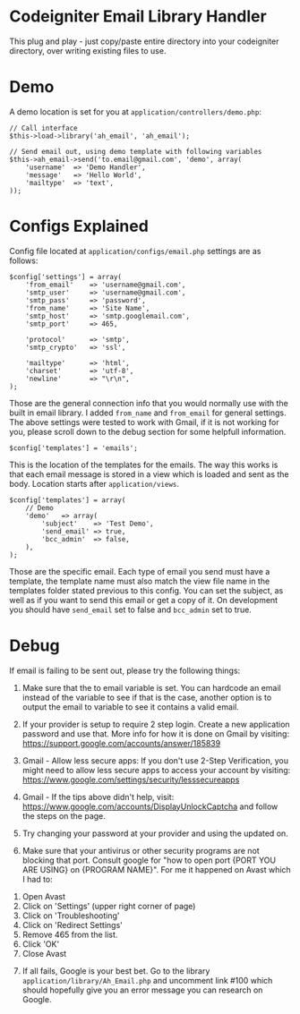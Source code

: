 # Codeigniter Email Library Handler

This plug and play - just copy/paste entire directory into your codeigniter directory, over writing existing files to use.

# Demo

A demo location is set for you at `application/controllers/demo.php`:

```
// Call interface
$this->load->library('ah_email', 'ah_email');

// Send email out, using demo template with following variables
$this->ah_email->send('to.email@gmail.com', 'demo', array(
    'username'  => 'Demo Handler',
    'message'   => 'Hello World',
    'mailtype'  => 'text',
));
```

# Configs Explained

Config file located at `application/configs/email.php` settings are as follows:

```
$config['settings'] = array(
    'from_email'    => 'username@gmail.com',
    'smtp_user'     => 'username@gmail.com',
    'smtp_pass'     => 'password',
    'from_name'     => 'Site Name',
    'smtp_host'     => 'smtp.googlemail.com',
    'smtp_port'     => 465,

    'protocol'      => 'smtp',
    'smtp_crypto'   => 'ssl',

    'mailtype'      => 'html',
    'charset'       => 'utf-8',
    'newline'       => "\r\n",
);
```

Those are the general connection info that you would normally use with the built in email library. I added `from_name` and `from_email` for general settings. The above settings were tested to work with Gmail, if it is not working for you, please scroll down to the debug section for some helpfull information.

```
$config['templates'] = 'emails';
```

This is the location of the templates for the emails. The way this works is that each email message is stored in a view which is loaded and sent as the body. Location starts after `application/views`.

```
$config['templates'] = array(
    // Demo
    'demo'   => array(
        'subject'    => 'Test Demo',
        'send_email' => true,
        'bcc_admin'  => false,
    ),
);
```

Those are the specific email. Each type of email you send must have a template, the template name must also match the view file name in the templates folder stated previous to this config. You can set the subject, as well as if you want to send this email or get a copy of it. On development you should have `send_email` set to false and `bcc_admin` set to true.

# Debug

If email is failing to be sent out, please try the following things:

1) Make sure that the to email variable is set. You can hardcode an email instead of the variable to see if that is the case, another option is to output the email to variable to see it contains a valid email.

2) If your provider is setup to require 2 step login. Create a new application password and use that. More info for how it is done on Gmail by visiting: https://support.google.com/accounts/answer/185839

3) Gmail - Allow less secure apps: If you don't use 2-Step Verification, you might need to allow less secure apps to access your account by visiting: https://www.google.com/settings/security/lesssecureapps

4) Gmail - If the tips above didn't help, visit: https://www.google.com/accounts/DisplayUnlockCaptcha and follow the steps on the page.

5) Try changing your password at your provider and using the updated on.

6) Make sure that your antivirus or other security programs are not blocking that port. Consult google for "how to open port {PORT YOU ARE USING} on {PROGRAM NAME}". For me it happened on Avast which I had to:

  1. Open Avast
  2. Click on 'Settings' (upper right corner of page)
  3. Click on 'Troubleshooting'
  4. Click on 'Redirect Settings'
  5. Remove 465 from the list.  
  6. Click 'OK'
  7. Close Avast

7) If all fails, Google is your best bet. Go to the library `application/library/Ah_Email.php` and uncomment link #100 which should hopefully give you an error message you can research on Google.
